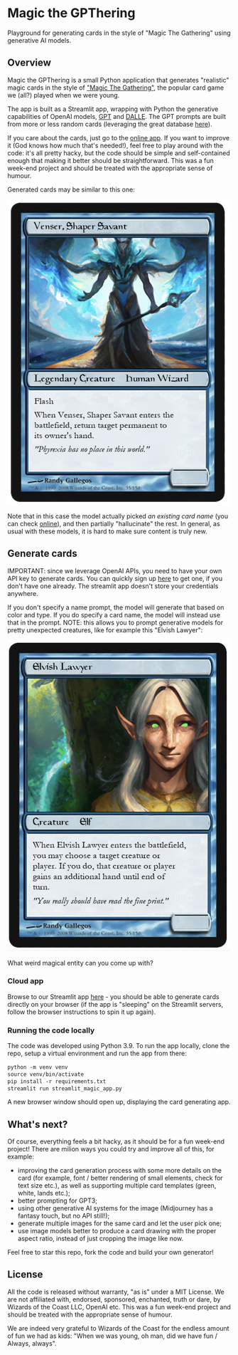 # Magic the GPThering
Playground for generating cards in the style of "Magic The Gathering" using generative AI models.

## Overview

Magic the GPThering is a small Python application that generates "realistic" magic cards in the style of ["Magic The Gathering"](https://magic.wizards.com/en), the popular card game we (all?) played when we were young.

The app is built as a Streamlit app, wrapping with Python the generative capabilities of OpenAI models, [GPT](https://arxiv.org/abs/2005.14165) and [DALLE](https://arxiv.org/abs/2102.12092). The GPT prompts are built from more or less random cards (leveraging the great database [here](https://scryfall.com/?utm_source=mci)).

If you care about the cards, just go to the [online app](https://jacopotagliabue-magic-the-gpthering-streamlit-magic-app-b5c8m0.streamlit.app/). If you want to improve it (God knows how much that's needed!), feel free to play around with the code: it's all pretty hacky, but the code should be simple and self-contained enough that making it better should be straightforward. This was a fun week-end project and should be treated with the appropriate sense of humour.

Generated cards may be similar to this one:

![example card](example.png)

Note that in this case the model actually picked *an existing card name* (you can check [online](https://scryfall.com/card/2x2/66/venser-shaper-savant)), and then  partially "hallucinate" the rest. In general, as usual with these models, it is hard to make sure content is truly new.

## Generate cards

IMPORTANT: since we leverage OpenAI APIs, you need to have your own API key to generate cards. You can quickly sign up [here](https://openai.com/api/) to get one, if you don't have one already. The streamlit app doesn't store your credentials anywhere.

If you don't specify a name prompt, the model will generate that based on color and type. If you do specify a card name, the model will instead use that in the prompt. NOTE: this allows you to prompt generative models for pretty unexpected creatures, like for example this "Elvish Lawyer":

![custom name](custom.png)

What weird magical entity can you come up with?

### Cloud app

Browse to our Streamlit app [here](https://jacopotagliabue-magic-the-gpthering-streamlit-magic-app-b5c8m0.streamlit.app/) - you should be able to generate cards directly on your browser (if the app is "sleeping" on the Streamlit servers, follow the browser instructions to spin it up again).

### Running the code locally

The code was developed using Python 3.9. To run the app locally, clone the repo, setup a virtual environment and run the app from there:

```
python -m venv venv
source venv/bin/activate
pip install -r requirements.txt
streamlit run streamlit_magic_app.py
```

A new browser window should open up, displaying the card generating app.

## What's next?

Of course, everything feels a bit hacky, as it should be for a fun week-end project! There are milion ways you could try and improve all of this, for example:

* improving the card generation process with some more details on the card (for example, font / better rendering of small elements, check for text size etc.), as well as supporting multiple card templates (green, white, lands etc.);
* better prompting for GPT3;
* using other generative AI systems for the image (Midjourney has a fantasy touch, but no API still!);
* generate multiple images for the same card and let the user pick one;
* use image models better to produce a card drawing with the proper aspect ratio, instead of just cropping the image like now.

Feel free to star this repo, fork the code and build your own generator!

## License

All the code is released without warranty, "as is" under a MIT License. We are not affiliated with, endorsed, sponsored, enchanted, truth or dare, by Wizards of the Coast LLC, OpenAI etc. This was a fun week-end project and should be treated with the appropriate sense of humour.

We are indeed very grateful to Wizards of the Coast for the endless amount of fun we had as kids: "When we was young, oh man, did we have fun / Always, always".